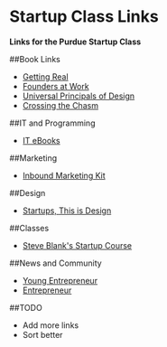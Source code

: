 Startup Class Links
===================

**Links for the Purdue Startup Class**

##Book Links
- [Getting Real](http://gettingreal.37signals.com/toc.php)
- [Founders at Work](http://trainings.altpere.com/downloads/GYC/books/Founders%20at%20Work.pdf)
- [Universal Principals of Design](http://sse.tongji.edu.cn/liangshuang/hci2013spring/readings/universal-principles-of-design.pdf)
- [Crossing the Chasm](http://soloway.pbworks.com/w/file/fetch/46715502/Crossing-The-Chasm.pdf)


##IT and Programming
- [IT eBooks](http://it-ebooks.info/)

##Marketing
- [Inbound Marketing Kit](http://offers.hubspot.com/inbound-marketing-kit)

##Design
- [Startups, This is Design](http://startupsthisishowdesignworks.com/)

##Classes
- [Steve Blank's Startup Course](https://www.udacity.com/course/ep245)

##News and Community
- [Young Entrepreneur](http://www.youngentrepreneur.com/)
- [Entrepreneur](http://www.entrepreneur.com/)

##TODO
- Add more links
- Sort better